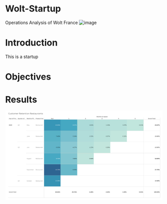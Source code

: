 # Wolt-Startup
Operations Analysis of Wolt France 
![image](https://user-images.githubusercontent.com/86486235/123455496-0fd6e980-d5e2-11eb-8198-2eb8004efee8.jpg)

# Introduction
This is a startup


# Objectives

# Results
![image](https://github.com/Sujana1996/Wolt-Startup/blob/main/Screenshot%202021-07-01%20at%203.00.39%20PM.png)
